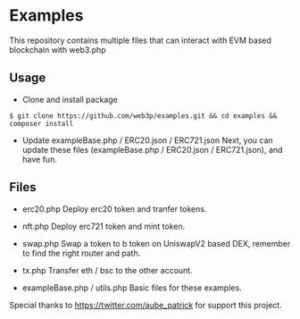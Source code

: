 # Examples
This repository contains multiple files that can interact with EVM based blockchain with web3.php

## Usage
* Clone and install package
```
$ git clone https://github.com/web3p/examples.git && cd examples && composer install
```

* Update exampleBase.php / ERC20.json / ERC721.json
Next, you can update these files (exampleBase.php / ERC20.json / ERC721.json), and have fun.

## Files

* erc20.php
Deploy erc20 token and tranfer tokens.

* nft.php
Deploy erc721 token and mint token.

* swap.php
Swap a token to b token on UniswapV2 based DEX, remember to find the right router and path.

* tx.php
Transfer eth / bsc to the other account.

* exampleBase.php / utils.php
Basic files for these examples.

Special thanks to https://twitter.com/aube_patrick for support this project.